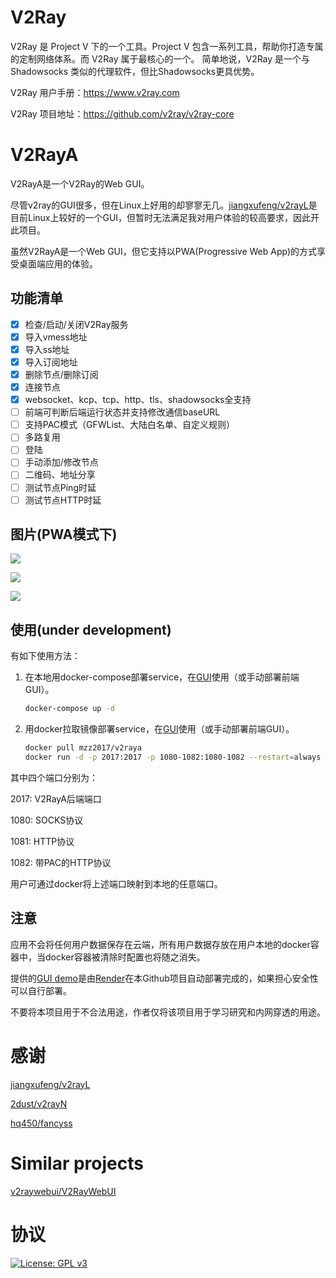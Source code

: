 # V2Ray

V2Ray 是 Project V 下的一个工具。Project V 包含一系列工具，帮助你打造专属的定制网络体系。而 V2Ray 属于最核心的一个。 简单地说，V2Ray 是一个与 Shadowsocks 类似的代理软件，但比Shadowsocks更具优势。

V2Ray 用户手册：https://www.v2ray.com

V2Ray 项目地址：https://github.com/v2ray/v2ray-core

# V2RayA

V2RayA是一个V2Ray的Web GUI。

尽管v2ray的GUI很多，但在Linux上好用的却寥寥无几。[jiangxufeng/v2rayL](https://github.com/jiangxufeng/v2rayL)是目前Linux上较好的一个GUI，但暂时无法满足我对用户体验的较高要求，因此开此项目。

虽然V2RayA是一个Web GUI，但它支持以PWA(Progressive Web App)的方式享受桌面端应用的体验。

## 功能清单

- [x] 检查/启动/关闭V2Ray服务
- [x] 导入vmess地址
- [x] 导入ss地址
- [x] 导入订阅地址
- [x] 删除节点/删除订阅
- [x] 连接节点
- [x] websocket、kcp、tcp、http、tls、shadowsocks全支持
- [ ] 前端可判断后端运行状态并支持修改通信baseURL
- [ ] 支持PAC模式（GFWList、大陆白名单、自定义规则）
- [ ] 多路复用
- [ ] 登陆
- [ ] 手动添加/修改节点
- [ ] 二维码、地址分享
- [ ] 测试节点Ping时延
- [ ] 测试节点HTTP时延

## 图片(PWA模式下)

![](http://mzzeast.shumsg.cn/FtwssiGjyR_IXalEiquQw--5ChYl)

![](http://mzzeast.shumsg.cn/FlF9m8Ze5D24FlS0DfYykKCG0G3-)

![](http://mzzeast.shumsg.cn/FnWz1AWvPoTEDFOvax0jihMVTdr2)

## 使用(under development)

有如下使用方法：

1. 在本地用docker-compose部署service，在[GUI](https://v2raya.mzz.pub)使用（或手动部署前端GUI）。
   
   ```bash
   docker-compose up -d
   ```
   
2. 用docker拉取镜像部署service，在[GUI](https://v2raya.mzz.pub)使用（或手动部署前端GUI）。

   ```bash
   docker pull mzz2017/v2raya
   docker run -d -p 2017:2017 -p 1080-1082:1080-1082 --restart=always mzz2017/v2raya
   ```

其中四个端口分别为：

2017: V2RayA后端端口

1080: SOCKS协议

1081: HTTP协议

1082: 带PAC的HTTP协议

用户可通过docker将上述端口映射到本地的任意端口。

## 注意

应用不会将任何用户数据保存在云端，所有用户数据存放在用户本地的docker容器中，当docker容器被清除时配置也将随之消失。

提供的[GUI demo](https://v2raya.mzz.pub)是由[Render](https://render.com/)在本Github项目自动部署完成的，如果担心安全性可以自行部署。

不要将本项目用于不合法用途，作者仅将该项目用于学习研究和内网穿透的用途。

# 感谢

[jiangxufeng/v2rayL](https://github.com/jiangxufeng/v2rayL)

[2dust/v2rayN](https://github.com/2dust/v2rayN)

[hq450/fancyss](https://github.com/hq450/fancyss)

# Similar projects

[v2raywebui/V2RayWebUI](https://github.com/v2raywebui/V2RayWebUI)

# 协议

[![License: GPL v3](https://img.shields.io/badge/License-GPL%20v3-blue.svg)](https://www.gnu.org/licenses/gpl-3.0)
